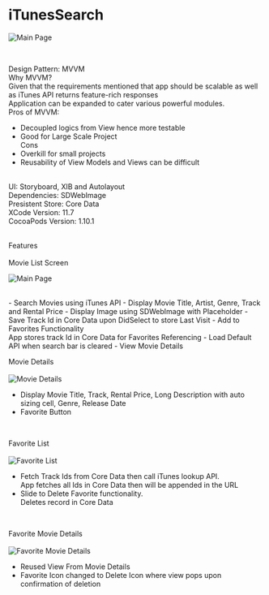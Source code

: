 # iTunesSearch

![Main Page](https://user-images.githubusercontent.com/85978406/126442006-5b535544-d326-4eb4-b10e-1e236fc0e706.png)

 <br>

Design Pattern: MVVM <br>
Why MVVM? <br>
Given that the requirements mentioned that app should be scalable as well as iTunes API returns feature-rich responses <br>
Application can be expanded to cater various powerful modules. <br>
Pros of MVVM: <br>
- Decoupled logics from View hence more testable
- Good for Large Scale Project <br>
Cons <br>
- Overkill for small projects
- Reusability of View Models and Views can be difficult<br>
<br>
UI: Storyboard, XIB and Autolayout <br>
Dependencies: SDWebImage <br>
Presistent Store: Core Data <br>
XCode Version: 11.7 <br>
CocoaPods Version: 1.10.1 <br>
<br>

Features<br>
<br>
Movie List Screen <br>

![Main Page](https://user-images.githubusercontent.com/85978406/126442006-5b535544-d326-4eb4-b10e-1e236fc0e706.png)

<br>
- Search Movies using iTunes API
- Display Movie Title, Artist, Genre, Track and Rental Price
- Display Image using SDWebImage with Placeholder
- Save Track Id in Core Data upon DidSelect to store Last Visit
- Add to Favorites Functionality 
<br> App stores track Id in Core Data for Favorites Referencing
- Load Default API when search bar is cleared
- View Movie Details

Movie Details <br>
<br>
![Movie Details](https://user-images.githubusercontent.com/85978406/126442280-43f7a79e-8acf-45cf-8877-32046ef1316d.png)
<br>
- Display Movie Title, Track, Rental Price, Long Description with auto sizing cell, Genre, Release Date
- Favorite Button

<br>

Favorite List <br>
<br>
![Favorite List](https://user-images.githubusercontent.com/85978406/126442471-dd4953bd-2f42-4528-b2b7-11b50cef9aa9.png)
<br>
- Fetch Track Ids from Core Data then call iTunes lookup API.
<br> App fetches all Ids in Core Data then will be appended in the URL
- Slide to Delete Favorite functionality. 
<br> Deletes record in Core Data
<br>

Favorite Movie Details <br>
<br>
![Favorite Movie Details](https://user-images.githubusercontent.com/85978406/126443593-f0eb3fcc-53c2-4963-871f-7a9d776b5aa0.png)
<br>

- Reused View From Movie Details
- Favorite Icon changed to Delete Icon where view pops upon confirmation of deletion






